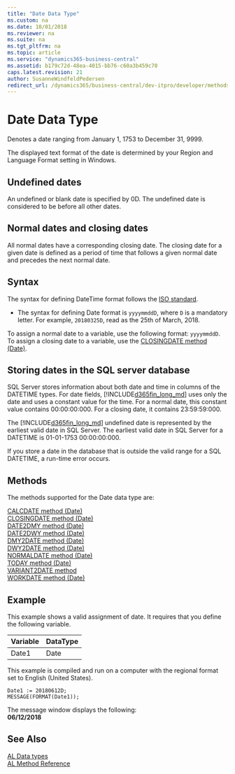 ```yaml
---
title: "Date Data Type"
ms.custom: na
ms.date: 10/01/2018
ms.reviewer: na
ms.suite: na
ms.tgt_pltfrm: na
ms.topic: article
ms.service: "dynamics365-business-central"
ms.assetid: b179c72d-48ea-4015-bb76-c60a3b459c70
caps.latest.revision: 21
author: SusanneWindfeldPedersen
redirect_url: /dynamics365/business-central/dev-itpro/developer/methods-auto/library
---
```

# Date Data Type
Denotes a date ranging from January 1, 1753 to December 31, 9999.  
  
The displayed text format of the date is determined by your Region and Language Format setting in Windows.  
  
## Undefined dates  
 An undefined or blank date is specified by 0D. The undefined date is considered to be before all other dates.  
  
## Normal dates and closing dates  
 All normal dates have a corresponding closing date. The closing date for a given date is defined as a period of time that follows a given normal date and precedes the next normal date.  
  
## Syntax
The syntax for defining DateTime format follows the [ISO standard](https://en.wikipedia.org/wiki/ISO_8601). 
- The syntax for defining Date format is `yyyymmddD`, where `D` is a mandatory letter. For example, `20180325D`, read as the 25th of March, 2018.

 To assign a normal date to a variable, use the following format: `yyyymmddD`.
 To assign a closing date to a variable, use the [CLOSINGDATE method (Date)](../methods/devenv-closingdate-method-date.md).  
  
## Storing dates in the SQL server database  
 SQL Server stores information about both date and time in columns of the DATETIME types. For date fields, [!INCLUDE[d365fin_long_md](../includes/d365fin_long_md.md)] uses only the date and uses a constant value for the time. For a normal date, this constant value contains 00:00:00:000. For a closing date, it contains 23:59:59:000.  
  
 The [!INCLUDE[d365fin_long_md](../includes/d365fin_long_md.md)] undefined date is represented by the earliest valid date in SQL Server. The earliest valid date in SQL Server for a DATETIME is 01-01-1753 00:00:00:000.  
  
 If you store a date in the database that is outside the valid range for a SQL DATETIME, a run-time error occurs.  

## Methods
The methods supported for the Date data type are:

[CALCDATE method (Date)](../methods/devenv-calcdate-method-date.md)   
[CLOSINGDATE method (Date)](../methods/devenv-closingdate-method-date.md)   
[DATE2DMY method (Date)](../methods/devenv-date2dmy-method-date.md)   
[DATE2DWY method (Date)](../methods/devenv-date2dwy-method-date.md)   
[DMY2DATE method (Date)](../methods/devenv-dmy2date-method-date.md)   
[DWY2DATE method (Date)](../methods/devenv-dwy2date-method-date.md)   
[NORMALDATE method (Date)](../methods/devenv-normaldate-method-date.md)   
[TODAY method (Date)](../methods/devenv-today-method-date.md)   
[VARIANT2DATE method](../methods/devenv-variant2date-method.md)   
[WORKDATE method (Date)](../methods/devenv-workdate-method-date.md)
<!--[DATI2VARIANT method](../articles/devenv-methods-not-supported/devenv-dati2variant-method.md)  --> 

## Example  
This example shows a valid assignment of date. It requires that you define the following variable.  
 
|Variable|DataType|  
|--------|--------|  
|Date1   |Date    |  
  
This example is compiled and run on a computer with the regional format set to English (United States).

```  
Date1 := 20180612D;  
MESSAGE(FORMAT(Date1));  
```  
  
The message window displays the following:  
 **06/12/2018**  

## See Also  
[AL Data types](devenv-al-data-types.md)  
[AL Method Reference](../methods/devenv-al-method-reference.md)  